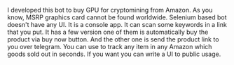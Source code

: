 I developed this bot to buy GPU for cryptomining from Amazon. 
As you know, MSRP graphics card cannot be found worldwide. 
Selenium based bot doesn't have any UI. It is a console app. 
It can scan some keywords in a link that you put. It has a few version one of them is automatically buy the product via buy now button. 
And the other one is send the product link to you over telegram. You can use to track any item in any Amazon which goods sold out in seconds. 
If you want you can write a UI to public usage.

